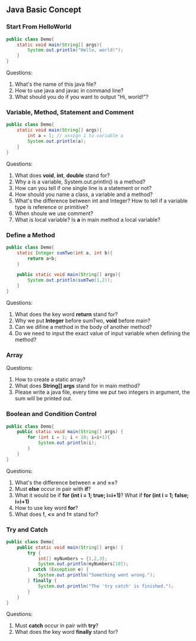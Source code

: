 ## Java Basic Concept

### Start From HelloWorld

```java
public class Demo{
	static void main(String[] args){
		System.out.println("Hello, world!");
	}
}
```
Questions:
1. What's the name of this java file?
2. How to use java and javac in command line?
3. What should you do if you want to output "Hi, world!"?

### Variable, Method, Statement and Comment

```java
public class Demo{
	static void main(String[] args){
		int a = 1; // assign 1 to variable a
		System.out.println(a);
	}
}
```

Questions:
1. What does **void**, **int**, **double** stand for?
2. Why a is a variable, System.out.println() is a method?
3. How can you tell if one single line is a statement or not?
4. How should you name a class, a variable and a method?
5. What's the difference between int and Integer? How to tell if a variable type is reference or primitive?
6. When shoule we use comment?
7. What is local variable? Is **a** in main method a local variable?

### Define a Method

```java
public class Demo{
	static Integer sumTwo(int a, int b){
		return a+b;
	}

	public static void main(String[] args){
		System.out.println(sumTwo(1,2));
	}
}
```

Questions:
1. What does the key word **return** stand for?
2. Why we put **Integer** before sumTwo, **void** before main?
3. Can we difine a method in the body of another method?
4. Do we need to input the exact value of input variable when defining the method?

### Array

Questions:

1. How to create a static array?
2. What does **String[] args** stand for in main method?
3. Please write a java file, every time we put two integers in argument, the sum will be printed out.

### Boolean and Condition Control

```java
public class Demo{
	public static void main(String[] args) {
		for (int i = 1; i < 10; i=i+1){
			System.out.println(i);
		}
	}
}
```

Questions:
1. What's the difference between **=** and **==**?
2. Must **else** occur in pair with **if**?
3. What it would be if **for (int i = 1; true; i=i+1)**? What if **for (int i = 1; false; i=i+1)**
4. How to use key word **for**?
5. What does **!**, **<=** and **!=** stand for?

### Try and Catch

```java
public class Demo{
	public static void main(String[] args) {
		try {
			int[] myNumbers = {1,2,3};
			System.out.println(myNumbers[10]);
		} catch (Exception e) {
			System.out.println("Something went wrong.");
		} finally {
			System.out.println("The 'try catch' is finished.");
		}
	}
}
```

Questions:
1. Must **catch** occur in pair with **try**?
2. What does the key word **finally** stand for?